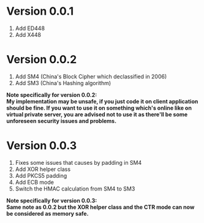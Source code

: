 # Version 0.0.1
1. Add ED448
2. Add X448

# Version 0.0.2
1. Add SM4 (China's Block Cipher which declassified in 2006)
2. Add SM3 (China's Hashing algorithm)

**Note specifically for version 0.0.2:\
My implementation may be unsafe, if you just code it on client
application should be fine. If you want to use it on something which's
online like on virtual private server, you are advised not to use it as
there'll be some unforeseen security issues and problems.**

# Version 0.0.3
1. Fixes some issues that causes by padding in SM4
2. Add XOR helper class
3. Add PKCS5 padding
4. Add ECB mode
5. Switch the HMAC calculation from SM4 to SM3

**Note specifically for version 0.0.3:\
Same note as 0.0.2 but the XOR helper class and the CTR mode can now be considered as memory safe.**

